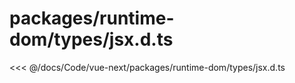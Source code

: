 # packages/runtime-dom/types/jsx.d.ts

<<< @/docs/Code/vue-next/packages/runtime-dom/types/jsx.d.ts
